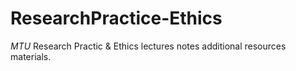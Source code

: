 # ResearchPractice-Ethics
*MTU* Research Practic & Ethics lectures notes additional resources materials. 
